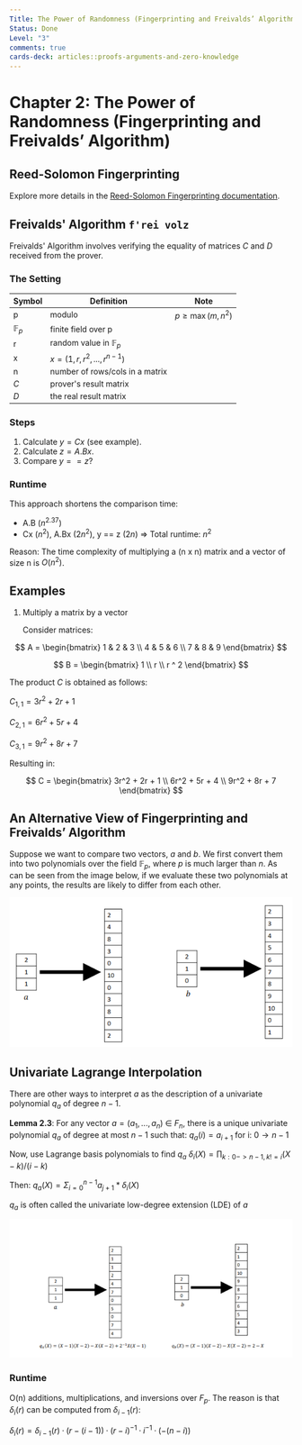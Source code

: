 ```yaml
---
Title: The Power of Randomness (Fingerprinting and Freivalds’ Algorithm)
Status: Done
Level: "3"
comments: true
cards-deck: articles::proofs-arguments-and-zero-knowledge
---
```


# Chapter 2: The Power of Randomness (Fingerprinting and Freivalds’ Algorithm)

## Reed-Solomon Fingerprinting

Explore more details in the [Reed-Solomon Fingerprinting documentation](../../docs/reed_solomon_fingerprinting.md).

## Freivalds' Algorithm `f'rei volz` []()

Freivalds' Algorithm involves verifying the equality of matrices $C$ and $D$ received from the prover.

[](1724550739396)

### The Setting

| Symbol         | Definition                      | Note                |
|----------------|---------------------------------|---------------------|
| p              | modulo                          | $p\geq\max(m, n^2)$ |
| $\mathbb{F}_p$ | finite field over p             |                     |
| r              | random value in $\mathbb{F}_p$  |                     |
| x              | $x = (1,r,r^2,...,r^{n-1})$     |                     |
| n              | number of rows/cols in a matrix |                     |
| $C$            | prover's result matrix          |                     |
| $D$            | the real result matrix          |                     |

### Steps []()

1. Calculate $y = Cx$ (see example).
2. Calculate $z = A.Bx$.
3. Compare $y == z$?

[](1724550739410)

### Runtime []()

This approach shortens the comparison time:

- A.B ($n^{2.37}$)
- Cx ($n^2$), A.Bx ($2n^2$), y == z ($2n$) => Total runtime: $n^2$

Reason: The time complexity of multiplying a (n x n) matrix and a vector of size n is $O(n^2)$.

[](1724550739414)

## Examples

1. Multiply a matrix by a vector

   Consider matrices:

$$
A = \begin{bmatrix} 1 & 2 & 3 \\
4 & 5 & 6 \\
7 & 8 & 9 \end{bmatrix}
$$

$$ B = \begin{bmatrix} 1 \\ r \\ r ^ 2 \end{bmatrix} $$

   The product $C$ is obtained as follows:

   $C_{1,1} = 3r^2 + 2r + 1$

   $C_{2,1} = 6r^2 + 5r + 4$

   $C_{3,1} = 9r^2 + 8r + 7$

   Resulting in:

$$ C = \begin{bmatrix} 3r^2 + 2r + 1 \\ 6r^2 + 5r + 4 \\ 9r^2 + 8r + 7 \end{bmatrix} $$

## An Alternative View of Fingerprinting and Freivalds’ Algorithm []()

Suppose we want to compare two vectors, $a$ and $b$. We first convert them into two polynomials over the field
$\mathbb{F}_p$, where $p$ is much larger than $n$. As can be seen from the image below, if we evaluate these two
polynomials at any points, the results are likely to differ from each other.

![Alt text](attachments/2_polynomials.png)

[](1724550739416)

## Univariate Lagrange Interpolation []()

There are other ways to interpret $a$ as the description of a univariate polynomial $q_a$ of degree $n−1$.

**Lemma 2.3**: For any vector $a = (a_1,...,a_n)$ ∈ $F_n$, there is a unique univariate polynomial $q_a$ of degree at
most $n−1$ such that:
$q_a(i)  = a_{i + 1}$ for i: $0 \rightarrow n - 1$

Now, use Lagrange basis polynomials to find $q_a$
$δ_i(X) = \prod_{k: 0-> n - 1, k != i} (X - k) / (i - k)$

Then:
$q_a(X) = \Sigma_{i = 0}^{n - 1} a_{j + 1} * δ_i(X)$

$q_a$ is often called the univariate low-degree extension (LDE) of $a$

![Alt text](attachments/LDE.png)

[](1724550739419)

### Runtime

O(n) additions, multiplications, and inversions over $F_p$. The reason is that $δ_i(r)$ can be computed from $δ_{i - 1}(r)$:

$δ_i(r) = δ_{i−1}(r)·(r −(i−1))·(r −i)^{-1}·i^{-1}·(−(n−i))$
